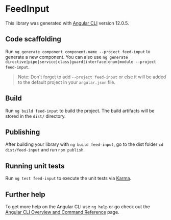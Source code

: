 # FeedInput

This library was generated with [Angular CLI](https://github.com/angular/angular-cli) version 12.0.5.

## Code scaffolding

Run `ng generate component component-name --project feed-input` to generate a new component. You can also use `ng generate directive|pipe|service|class|guard|interface|enum|module --project feed-input`.

> Note: Don't forget to add `--project feed-input` or else it will be added to the default project in your `angular.json` file.

## Build

Run `ng build feed-input` to build the project. The build artifacts will be stored in the `dist/` directory.

## Publishing

After building your library with `ng build feed-input`, go to the dist folder `cd dist/feed-input` and run `npm publish`.

## Running unit tests

Run `ng test feed-input` to execute the unit tests via [Karma](https://karma-runner.github.io).

## Further help

To get more help on the Angular CLI use `ng help` or go check out the [Angular CLI Overview and Command Reference](https://angular.io/cli) page.
